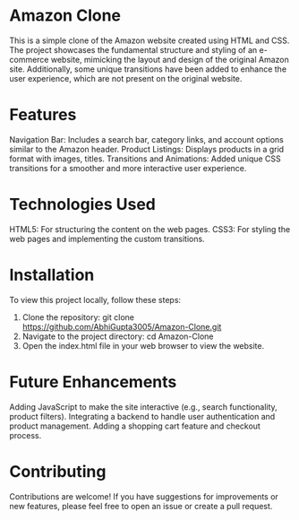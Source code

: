 # Amazon Clone
This is a simple clone of the Amazon website created using HTML and CSS. The project showcases the fundamental structure and styling of an e-commerce website,
mimicking the layout and design of the original Amazon site. Additionally, some unique transitions have been added to enhance the user experience, which are 
not present on the original website.

# Features

Navigation Bar: Includes a search bar, category links, and account options similar to the Amazon header.
Product Listings: Displays products in a grid format with images, titles.
Transitions and Animations: Added unique CSS transitions for a smoother and more interactive user experience.

# Technologies Used

HTML5: For structuring the content on the web pages.
CSS3: For styling the web pages and implementing the custom transitions.

# Installation
To view this project locally, follow these steps:

1. Clone the repository:
git clone https://github.com/AbhiGupta3005/Amazon-Clone.git
2. Navigate to the project directory:
cd Amazon-Clone
3. Open the index.html file in your web browser to view the website.

# Future Enhancements

Adding JavaScript to make the site interactive (e.g., search functionality, product filters).
Integrating a backend to handle user authentication and product management.
Adding a shopping cart feature and checkout process.

# Contributing

Contributions are welcome! If you have suggestions for improvements or new features, please feel free to open an issue or create a pull request.

